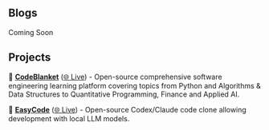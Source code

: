 ## Blogs

Coming Soon

## Projects

🧠 **[CodeBlanket](https://github.com/brunoprela/codeblanket-frontend)** ([🌐 Live](https://codeblanket.vercel.app/)) - Open-source comprehensive software engineering learning platform covering topics from Python and Algorithms & Data Structures to Quantitative Programming, Finance and Applied AI.

🤖 **[EasyCode](https://github.com/brunoprela/easycode)** ([🌐 Live](https://marketplace.visualstudio.com/items?itemName=brunoprela.easycode-ai)) - Open-source Codex/Claude code clone allowing development with local LLM models.
